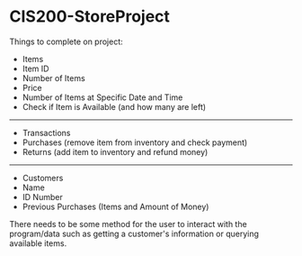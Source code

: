 # CIS200-StoreProject

Things to complete on project:

- Items
- Item ID
- Number of Items
- Price
- Number of Items at Specific Date and Time
- Check if Item is Available (and how many are left)
- -------------------------------------------
- Transactions
- Purchases (remove item from inventory and check payment)
- Returns (add item to inventory and refund money)
- -------------------------------------------
- Customers
- Name
- ID Number
- Previous Purchases (Items and Amount of Money)


There needs to be some method for the user to interact with the program/data such as getting a customer's information or querying available items.
